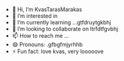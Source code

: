 - 👋 Hi, I’m KvasTarasMarakas
- 👀 I’m interested in
- 🌱 I’m currently learning ...gtfdruytgkbhj
- 💞️ I’m looking to collaborate on ltrfdtfgvbhj
- 📫 How to reach me ...
- 😄 Pronouns: .gfbgfmjyrhhb
- ⚡ Fun fact: love kvas, very looooove
<!---
KvasTarasMarakas/KvasTarasMarakas is a ✨ special ✨ repository because its `README.md` (this file) appears on your GitHub profile.
You can click the Preview link to take a look at your changes.
---
